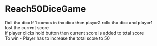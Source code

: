 # Reach50DiceGame

Roll the dice 
If 1 comes in the dice then player2 rolls the dice and player1 lost the current score
</br>
if player clicks hold button then current score is added to total score
</br>
To win - Player has to increase the total score to 50
